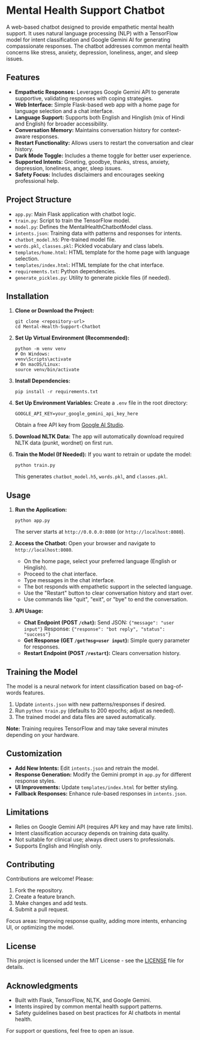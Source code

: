 # Mental Health Support Chatbot

A web-based chatbot designed to provide empathetic mental health support. It uses natural language processing (NLP) with a TensorFlow model for intent classification and Google Gemini AI for generating compassionate responses. The chatbot addresses common mental health concerns like stress, anxiety, depression, loneliness, anger, and sleep issues.

## Features

- **Empathetic Responses:** Leverages Google Gemini API to generate supportive, validating responses with coping strategies.
- **Web Interface:** Simple Flask-based web app with a home page for language selection and a chat interface.
- **Language Support:** Supports both English and Hinglish (mix of Hindi and English) for broader accessibility.
- **Conversation Memory:** Maintains conversation history for context-aware responses.
- **Restart Functionality:** Allows users to restart the conversation and clear history.
- **Dark Mode Toggle:** Includes a theme toggle for better user experience.
- **Supported Intents:** Greeting, goodbye, thanks, stress, anxiety, depression, loneliness, anger, sleep issues.
- **Safety Focus:** Includes disclaimers and encourages seeking professional help.
## Project Structure

- `app.py`: Main Flask application with chatbot logic.
- `train.py`: Script to train the TensorFlow model.
- `model.py`: Defines the MentalHealthChatbotModel class.
- `intents.json`: Training data with patterns and responses for intents.
- `chatbot_model.h5`: Pre-trained model file.
- `words.pkl`, `classes.pkl`: Pickled vocabulary and class labels.
- `templates/home.html`: HTML template for the home page with language selection.
- `templates/index.html`: HTML template for the chat interface.
- `requirements.txt`: Python dependencies.
- `generate_pickles.py`: Utility to generate pickle files (if needed).

## Installation

1. **Clone or Download the Project:**
   ```
   git clone <repository-url>
   cd Mental-Health-Support-Chatbot
   ```

2. **Set Up Virtual Environment (Recommended):**
   ```
   python -m venv venv
   # On Windows:
   venv\Scripts\activate
   # On macOS/Linux:
   source venv/bin/activate
   ```

3. **Install Dependencies:**
   ```
   pip install -r requirements.txt
   ```

4. **Set Up Environment Variables:**
   Create a `.env` file in the root directory:
   ```
   GOOGLE_API_KEY=your_google_gemini_api_key_here
   ```
   Obtain a free API key from [Google AI Studio](https://aistudio.google.com/).

5. **Download NLTK Data:**
   The app will automatically download required NLTK data (punkt, wordnet) on first run.

6. **Train the Model (If Needed):**
   If you want to retrain or update the model:
   ```
   python train.py
   ```
   This generates `chatbot_model.h5`, `words.pkl`, and `classes.pkl`.

## Usage

1. **Run the Application:**
   ```
   python app.py
   ```
   The server starts at `http://0.0.0.0:8080` (or `http://localhost:8080`).

2. **Access the Chatbot:**
   Open your browser and navigate to `http://localhost:8080`.
   - On the home page, select your preferred language (English or Hinglish).
   - Proceed to the chat interface.
   - Type messages in the chat interface.
   - The bot responds with empathetic support in the selected language.
   - Use the "Restart" button to clear conversation history and start over.
   - Use commands like "quit", "exit", or "bye" to end the conversation.

3. **API Usage:**
   - **Chat Endpoint (POST `/chat`):**
     Send JSON: `{"message": "user input"}`
     Response: `{"response": "bot reply", "status": "success"}`
   - **Get Response (GET `/get?msg=user input`):** Simple query parameter for responses.
   - **Restart Endpoint (POST `/restart`):** Clears conversation history.

## Training the Model

The model is a neural network for intent classification based on bag-of-words features.

1. Update `intents.json` with new patterns/responses if desired.
2. Run `python train.py` (defaults to 200 epochs; adjust as needed).
3. The trained model and data files are saved automatically.

**Note:** Training requires TensorFlow and may take several minutes depending on your hardware.

## Customization

- **Add New Intents:** Edit `intents.json` and retrain the model.
- **Response Generation:** Modify the Gemini prompt in `app.py` for different response styles.
- **UI Improvements:** Update `templates/index.html` for better styling.
- **Fallback Responses:** Enhance rule-based responses in `intents.json`.

## Limitations

- Relies on Google Gemini API (requires API key and may have rate limits).
- Intent classification accuracy depends on training data quality.
- Not suitable for clinical use; always direct users to professionals.
- Supports English and Hinglish only.

## Contributing

Contributions are welcome! Please:
1. Fork the repository.
2. Create a feature branch.
3. Make changes and add tests.
4. Submit a pull request.

Focus areas: Improving response quality, adding more intents, enhancing UI, or optimizing the model.

## License

This project is licensed under the MIT License - see the [LICENSE](LICENSE) file for details.

## Acknowledgments

- Built with Flask, TensorFlow, NLTK, and Google Gemini.
- Intents inspired by common mental health support patterns.
- Safety guidelines based on best practices for AI chatbots in mental health.

For support or questions, feel free to open an issue.
